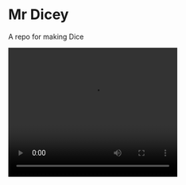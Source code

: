 # Mr Dicey

A repo for making Dice

<video width="340"  height="260" src="MrDicey/MrDicey.mov"  controls autobuffer>


